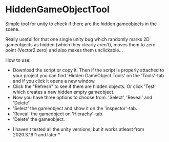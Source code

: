 # HiddenGameObjectTool
Simple tool for unity to check if there are the hidden gameobjects in the scene. 

Really useful for that one single unity bug which randomly marks 2D gameobjects as hidden (which they clearly aren't), moves them to zero point (Vector2.zero) and also makes them unclickable...


How to use:
- Download the script or copy it. Then if the script is properly attached to your project you can find 'Hidden GameObject Tools' on the 'Tools'-tab and if you click it opens a new window.
- Click the "Refresh" to see if there are hidden objects. Or click 'Test' which creates a new hidden empty gameobject.
- Now you have three options to choose from: 'Select', 'Reveal' and 'Delete'
- 'Select' the gameobject and show it on the 'inspector'-tab.
- 'Reveal' the gameobject on 'Hierachy'-tab.
- 'Delete' the gameobject.


* I haven't tested all the unity versions, but it works atleast from 2020.3.19f1 and later *
